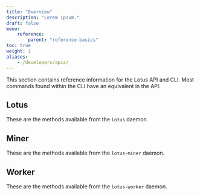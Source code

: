 ```yaml
---
title: "Overview"
description: "Lorem ipsum."
draft: false
menu:
    reference:
        parent: "reference-basics"
toc: true
weight: 1
aliases:
    - /developers/apis/
---
```


This section contains reference information for the Lotus API and CLI. Most commands found within the CLI have an equivalent in the API.

## Lotus

These are the methods available from the `lotus` daemon.

## Miner

These are the methods available from the `lotus-miner` daemon.

## Worker

These are the methods available from the `lotus-worker` daemon.
